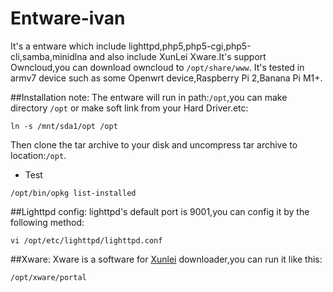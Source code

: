 # Entware-ivan
It's a entware which include lighttpd,php5,php5-cgi,php5-cli,samba,minidlna and also include XunLei Xware.It's support Owncloud,you can download owncloud to `/opt/share/www`.
It's tested in armv7 device such as some Openwrt device,Raspberry Pi 2,Banana Pi M1+.

##Installation note:
The entware will run in path:`/opt`,you can make directory `/opt` or make soft link from your Hard Driver.etc:
```
ln -s /mnt/sda1/opt /opt
```
Then clone the tar archive to your disk and uncompress tar archive to location:`/opt`.

* Test
```
/opt/bin/opkg list-installed
```

##Lighttpd config:
lighttpd's default port is 9001,you can config it by the following method:
```
vi /opt/etc/lighttpd/lighttpd.conf
```
##Xware:
Xware is a software for [Xunlei](http://luyou.xunlei.com/thread-12545-1-1.html) downloader,you can run it like this:
```
/opt/xware/portal
```


